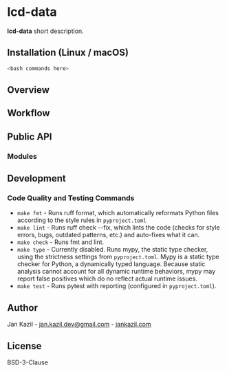 # lcd-data

**lcd-data** short description.

## Installation (Linux / macOS)

```bash
<bash commands here>
```

## Overview

## Workflow

## Public API

### Modules

## Development

### Code Quality and Testing Commands

- `make fmt` - Runs ruff format, which automatically reformats Python files according to the style rules in `pyproject.toml`
- `make lint` - Runs ruff check --fix, which lints the code (checks for style errors, bugs, outdated patterns, etc.) and auto-fixes what it can.
- `make check` - Runs fmt and lint.
- `make type` - Currently disabled. Runs mypy, the static type checker, using the strictness settings from `pyproject.toml`. Mypy is a static type checker for Python, a dynamically typed language. Because static analysis cannot account for all dynamic runtime behaviors, mypy may report false positives which do no reflect actual runtime issues.
- `make test` - Runs pytest with reporting (configured in `pyproject.toml`).

## Author

Jan Kazil - jan.kazil.dev@gmail.com - [jankazil.com](https://jankazil.com)

## License

BSD-3-Clause

